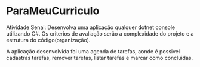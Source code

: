 # ParaMeuCurriculo
Atividade Senai: Desenvolva uma aplicação qualquer dotnet console utilizando C#. Os criterios de avaliação serão a complexidade do projeto e a estrutura do código(organização).

A aplicação desenvolvida foi uma agenda de tarefas, aonde é possivel cadastras tarefas, remover tarefas, listar tarefas e marcar como concluidas. 
